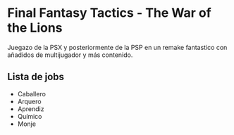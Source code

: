 # Final Fantasy Tactics - The War of the Lions

Juegazo de la PSX y posteriormente de la PSP en un remake fantastico con añadidos de multijugador y más contenido.

## Lista de jobs

* Caballero
* Arquero
* Aprendiz
* Químico
* Monje